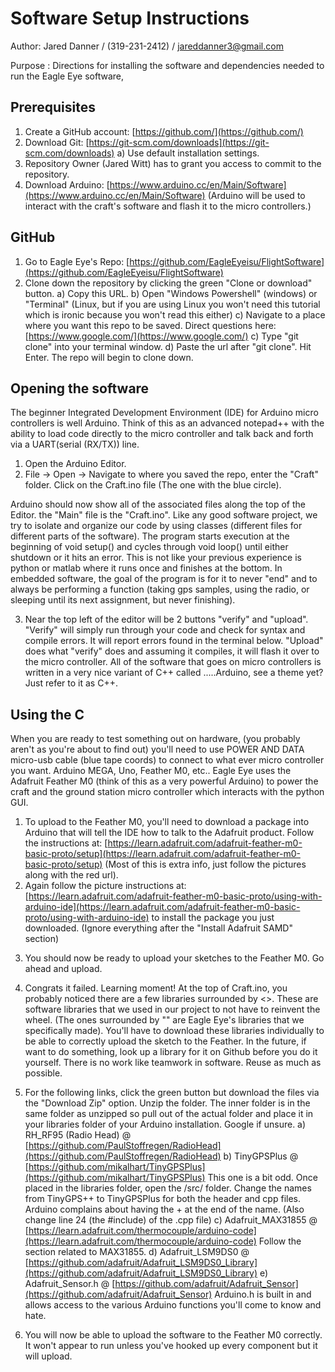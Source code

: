 # Software Setup Instructions

Author: Jared Danner / (319-231-2412) / jareddanner3@gmail.com

Purpose : Directions for installing the software and dependencies needed to run the Eagle Eye software, 

## Prerequisites

1) Create a GitHub account: [https://github.com/](https://github.com/) 
2) Download Git: [https://git-scm.com/downloads](https://git-scm.com/downloads)
		a) Use default installation settings. 
3) Repository Owner (Jared Witt) has to grant you access to commit to the repository.
4) Download Arduino: [https://www.arduino.cc/en/Main/Software](https://www.arduino.cc/en/Main/Software)
			(Arduino will be used to interact with the craft's software and flash it to the micro controllers.)

## GitHub
1) Go to Eagle Eye's Repo: [https://github.com/EagleEyeisu/FlightSoftware](https://github.com/EagleEyeisu/FlightSoftware)
2) Clone down the repository by clicking the green "Clone or download" button.
	a) Copy this URL.
	b) Open "Windows Powershell" (windows) or "Terminal" (Linux, but if you are using Linux you won't need this tutorial which is ironic because you won't read this either)
	c) Navigate to a place where you want this repo to be saved. Direct questions here: [https://www.google.com/](https://www.google.com/)
	c) Type "git clone" into your terminal window. 
	d) Paste the url after "git clone". Hit Enter. The repo will begin to clone down.

## Opening the software
The beginner Integrated Development Environment (IDE) for Arduino micro controllers is well Arduino. Think of this as an advanced notepad++ with the ability to load code directly to the micro controller and talk back and forth via a UART(serial (RX/TX)) line. 
1) Open the Arduino Editor.
2) File -> Open -> Navigate to where you saved the repo, enter the "Craft" folder. Click on the Craft.ino file (The one with the blue circle).

 Arduino should now show all of the associated files along the top of the Editor. the "Main" file is the "Craft.ino". Like any good software project, we try to isolate and organize our code by using classes (different files for different parts of the software). The program starts execution at the beginning of void setup() and cycles through void loop() until either shutdown or it hits an error. This is not like your previous experience is python or matlab where it runs once and finishes at the bottom. In embedded software, the goal of the program is for it to never "end" and to always be performing a function (taking gps samples, using the radio, or sleeping until its next assignment, but never finishing).

3) Near the top left of the editor will be 2 buttons "verify" and "upload". "Verify" will simply run through your code and check for syntax and compile errors. It will report errors found in the terminal below. "Upload" does what "verify" does and assuming it compiles, it will flash it over to the micro controller. All of the software that goes on micro controllers is written in a very nice variant of C++ called .....Arduino, see a theme yet? Just refer to it as C++. 

## Using the C
When you are ready to test something out on hardware, (you probably aren't as you're about to find out) you'll need to use POWER AND DATA micro-usb cable (blue tape coords) to connect to what ever micro controller you want. Arduino MEGA, Uno, Feather M0, etc.. Eagle Eye uses the Adafruit Feather M0 (think of this as a very powerful Arduino) to power the craft and the ground station micro controller which interacts with the python GUI. 
1) To upload to the Feather M0, you'll need to download a package into Arduino that will tell the IDE how to talk to the Adafruit product. Follow the instructions at: [https://learn.adafruit.com/adafruit-feather-m0-basic-proto/setup](https://learn.adafruit.com/adafruit-feather-m0-basic-proto/setup) (Most of this is extra info, just follow the pictures along with the red url).
2) Again follow the picture instructions at: [https://learn.adafruit.com/adafruit-feather-m0-basic-proto/using-with-arduino-ide](https://learn.adafruit.com/adafruit-feather-m0-basic-proto/using-with-arduino-ide) to install the package you just downloaded. (Ignore everything after the "Install Adafruit SAMD" section)
3. You should now be ready to upload your sketches to the Feather M0. Go ahead and upload.
4. Congrats it failed. Learning moment! At the top of Craft.ino, you probably noticed there are a few libraries surrounded by <>. These are software libraries that we used in our project to not have to reinvent the wheel. (The ones surrounded by "" are Eagle Eye's libraries that we specifically made). You'll have to download these libraries individually to be able to correctly upload the sketch to the Feather. In the future, if want to do something, look up a library for it on Github before you do it yourself. There is no work like teamwork in software. Reuse as much as possible. 
5. For the following links, click the green button but download the files via the "Download Zip" option. Unzip the folder. The inner folder is in the same folder as unzipped so pull out of the actual folder and place it in your libraries folder of your Arduino installation. Google if unsure.
	a) RH_RF95 (Radio Head) @ [https://github.com/PaulStoffregen/RadioHead](https://github.com/PaulStoffregen/RadioHead)
	b) TinyGPSPlus @ [https://github.com/mikalhart/TinyGPSPlus](https://github.com/mikalhart/TinyGPSPlus) This one is a bit odd. Once placed in the libraries folder, open the /src/ folder. Change the names from TinyGPS++ to TinyGPSPlus for both the header and cpp files. Arduino complains about having the + at the end of the name. (Also change line 24 (the #include) of the .cpp file)
	c) Adafruit_MAX31855 @ [https://learn.adafruit.com/thermocouple/arduino-code](https://learn.adafruit.com/thermocouple/arduino-code) Follow the section related to MAX31855.
	d) Adafruit_LSM9DS0 @ [https://github.com/adafruit/Adafruit_LSM9DS0_Library](https://github.com/adafruit/Adafruit_LSM9DS0_Library)
	e) Adafruit_Sensor.h @ [https://github.com/adafruit/Adafruit_Sensor](https://github.com/adafruit/Adafruit_Sensor)
Arduino.h is built in and allows access to the various Arduino functions you'll come to know and hate. 

6. You will now be able to upload the software to the Feather M0 correctly. It won't appear to run unless you've hooked up every component but it will upload.
	
